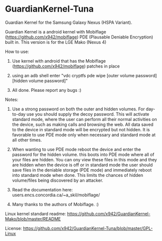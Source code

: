 GuardianKernel-Tuna
===================

Guardian Kernel for the Samsung Galaxy Nexus (HSPA Variant).

Guardian Kernel is a android kernel with Mobiflage (https://github.com/x942/mobiflage) PDE (Plausable Deniable Encryption) built in. This version is for the LGE Mako (Nexus 4)

How to use:

1) Use kernel with android that has the Mobiflage (https://github.com/x942/mobiflage) patches in place

2) using an adb shell enter "vdc cryptfs pde wipe [outer volume password] [hidden volume password]"

3) All done. Please report any bugs :)

Notes:

1) Use a strong password on both the outer and hidden volumes. For day-to-day use you should supply the decoy password. This will activate standard mode, where the user can perform all their normal activities on the device, such as making calls and browsing the web. All data saved to the device in standard mode will be encrypted but not hidden. It is favorable to use PDE mode only when necessary and standard mode at all other times.

2) When wanting to use PDE mode reboot the device and enter the password for the hidden volume. this boots into PDE mode where all of your files are hidden. You can ony view these files in this mode and they are hidden when the device is off or in standard mode the user should save files in the deniable storage (PDE mode) and immediately reboot into standard mode when done. This limits the chances of hidden volume/files being discovered by an attacker.

3) Read the documentation here: users.encs.concordia.ca/~a_skil/mobiflage/

4) Many thanks to the authors of Mobiflage. :)

Linux kernel standard readme: https://github.com/x942/GuardianKernel-Mako/blob/master/README

License: https://github.com/x942/GuardianKernel-Tuna/blob/master/GPL-Linux
